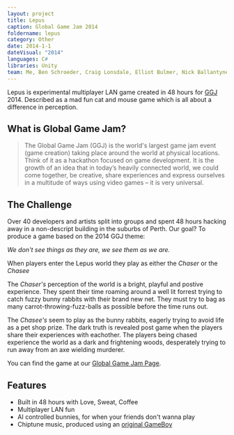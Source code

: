 ```yaml
---
layout: project
title: Lepus
caption: Global Game Jam 2014
foldername: lepus
category: Other
date: 2014-1-1
dateVisual: "2014"
languages: C#
libraries: Unity
team: Me, Ben Schroeder, Craig Lonsdale, Elliot Bulmer, Nick Ballantyne, Zac Vucemillo
---
```


Lepus is experimental multiplayer LAN game created in 48 hours for [GGJ](http://globalgamejam.org/) 2014. Described as a mad fun cat and mouse game which is all about a difference in perception.

## What is Global Game Jam?

> The Global Game Jam (GGJ) is the world's largest game jam event (game creation) taking place around the world at physical locations. Think of it as a hackathon focused on game development. It is the growth of an idea that in today’s heavily connected world, we could come together, be creative, share experiences and express ourselves in a multitude of ways using video games – it is very universal.

## The Challenge

Over 40 developers and artists split into groups and spent 48 hours hacking away in a non-descript building in the suburbs of Perth. Our goal? To produce a game based on the 2014 GGJ theme:

_We don't see things as they are, we see them as we are._

When players enter the Lepus world they play as either the _Chaser_ or the _Chasee_

The _Chaser's_ perception of the world is a bright, playful and postive experience. They spent their time roaming around a well lit forrest trying to catch fuzzy bunny rabbits with their brand new net. They must try to bag as many carrot-throwing-fuzz-balls as possible before the time runs out.

The _Chasee's_ seem to play as the bunny rabbits, eagerly trying to avoid life as a pet shop prize. The dark truth is revealed post game when the players share their experiences with eachother. The players being chased experience the world as a dark and frightening woods, desperately trying to run away from an axe wielding murderer.

You can find the game at our [Global Game Jam Page](http://globalgamejam.org/2014/games/lepus).

## Features

- Built in 48 hours with Love, Sweat, Coffee
- Multiplayer LAN fun
- AI controlled bunnies, for when your friends don't wanna play
- Chiptune music, produced using an [original GameBoy](https://en.wikipedia.org/wiki/Game_Boy_music)
